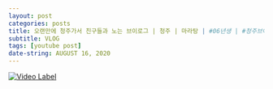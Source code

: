 ```yaml
---
layout: post
categories: posts
title: 오랜만에 청주가서 친구들과 노는 브이로그 | 청주 | 마라탕 | #06년생 | #청주브이로그
subtitle: VLOG
tags: [youtube post]
date-string: AUGUST 16, 2020
---
```

[![Video Label](http://img.youtube.com/vi/vPqsmnqkIgg/0.jpg)](https://youtu.be/vPqsmnqkIgg)
